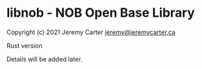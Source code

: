 # libnob - NOB Open Base Library  
  
Copyright (c) 2021 Jeremy Carter <jeremy@jeremycarter.ca>  
  
Rust version  
  
Details will be added later.  
  
